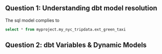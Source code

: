 ## Question 1: Understanding dbt model resolution

The sql model complies to 
```sql
select * from myproject.my_nyc_tripdata.ext_green_taxi

```

## Question 2: dbt Variables & Dynamic Models
